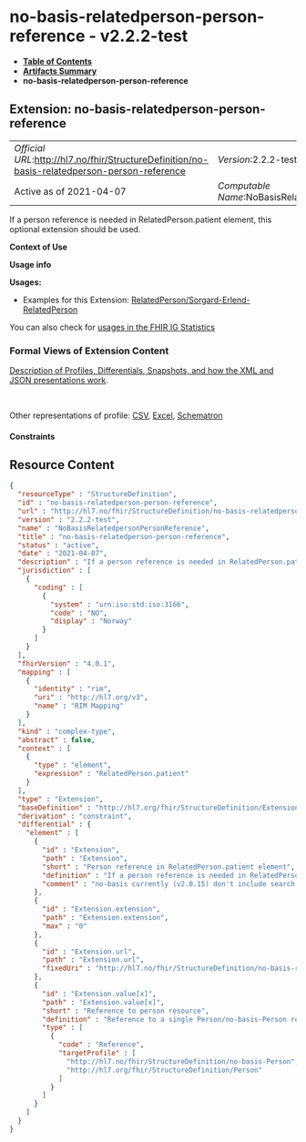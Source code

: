# no-basis-relatedperson-person-reference - v2.2.2-test

* [**Table of Contents**](toc.md)
* [**Artifacts Summary**](artifacts.md)
* **no-basis-relatedperson-person-reference**

## Extension: no-basis-relatedperson-person-reference 

| | |
| :--- | :--- |
| *Official URL*:http://hl7.no/fhir/StructureDefinition/no-basis-relatedperson-person-reference | *Version*:2.2.2-test |
| Active as of 2021-04-07 | *Computable Name*:NoBasisRelatedpersonPersonReference |

If a person reference is needed in RelatedPerson.patient element, this optional extension should be used.

**Context of Use**

**Usage info**

**Usages:**

* Examples for this Extension: [RelatedPerson/Sorgard-Erlend-RelatedPerson](RelatedPerson-Sorgard-Erlend-RelatedPerson.md)

You can also check for [usages in the FHIR IG Statistics](https://packages2.fhir.org/xig/hl7.fhir.no.basis|current/StructureDefinition/no-basis-relatedperson-person-reference)

### Formal Views of Extension Content

 [Description of Profiles, Differentials, Snapshots, and how the XML and JSON presentations work](http://build.fhir.org/ig/FHIR/ig-guidance/readingIgs.html#structure-definitions). 

 

Other representations of profile: [CSV](StructureDefinition-no-basis-relatedperson-person-reference.csv), [Excel](StructureDefinition-no-basis-relatedperson-person-reference.xlsx), [Schematron](StructureDefinition-no-basis-relatedperson-person-reference.sch) 

#### Constraints



## Resource Content

```json
{
  "resourceType" : "StructureDefinition",
  "id" : "no-basis-relatedperson-person-reference",
  "url" : "http://hl7.no/fhir/StructureDefinition/no-basis-relatedperson-person-reference",
  "version" : "2.2.2-test",
  "name" : "NoBasisRelatedpersonPersonReference",
  "title" : "no-basis-relatedperson-person-reference",
  "status" : "active",
  "date" : "2021-04-07",
  "description" : "If a person reference is needed in RelatedPerson.patient element, this optional extension should be used.",
  "jurisdiction" : [
    {
      "coding" : [
        {
          "system" : "urn:iso:std:iso:3166",
          "code" : "NO",
          "display" : "Norway"
        }
      ]
    }
  ],
  "fhirVersion" : "4.0.1",
  "mapping" : [
    {
      "identity" : "rim",
      "uri" : "http://hl7.org/v3",
      "name" : "RIM Mapping"
    }
  ],
  "kind" : "complex-type",
  "abstract" : false,
  "context" : [
    {
      "type" : "element",
      "expression" : "RelatedPerson.patient"
    }
  ],
  "type" : "Extension",
  "baseDefinition" : "http://hl7.org/fhir/StructureDefinition/Extension",
  "derivation" : "constraint",
  "differential" : {
    "element" : [
      {
        "id" : "Extension",
        "path" : "Extension",
        "short" : "Person reference in RelatedPerson.patient element",
        "definition" : "If a person reference is needed in RelatedPerson.patient element, this optional extension should be used.\r\nThe extension includes a reference to a single Person/no-basis-Person resource.\r\n\r\nTo support searches for identifiers, an identifier value should be supported in addition to the literal reference.",
        "comment" : "no-basis currently (v2.0.15) don't include search parameter definition for this extension."
      },
      {
        "id" : "Extension.extension",
        "path" : "Extension.extension",
        "max" : "0"
      },
      {
        "id" : "Extension.url",
        "path" : "Extension.url",
        "fixedUri" : "http://hl7.no/fhir/StructureDefinition/no-basis-relatedperson-person-reference"
      },
      {
        "id" : "Extension.value[x]",
        "path" : "Extension.value[x]",
        "short" : "Reference to person resource",
        "definition" : "Reference to a single Person/no-basis-Person resource in RelatedPerson.patient element. \r\nShould only be used when a Person resource reference is needed.\r\n\r\nName or identifier should be supplied in the RelatedPerson.patient element, in addition to information supplied in this extension.",
        "type" : [
          {
            "code" : "Reference",
            "targetProfile" : [
              "http://hl7.no/fhir/StructureDefinition/no-basis-Person",
              "http://hl7.org/fhir/StructureDefinition/Person"
            ]
          }
        ]
      }
    ]
  }
}

```

